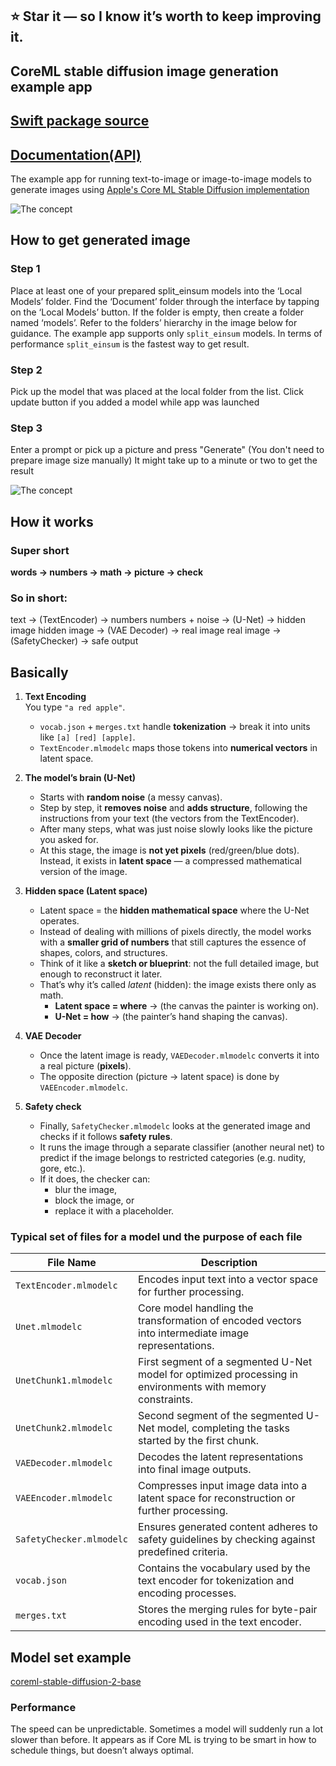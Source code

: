 ## ⭐ Star it — so I know it’s worth to keep improving it.

## CoreML stable diffusion image generation example app

## [Swift package source](https://github.com/swiftuiux/coreml-stable-diffusion-swift)
## [Documentation(API)](https://swiftpackageindex.com/swiftuiux/coreml-stable-diffusion-swift/main/documentation/coreml_stable_diffusion_swift)

The example app for running text-to-image or image-to-image models to generate images using [Apple's Core ML Stable Diffusion implementation](https://github.com/apple/ml-stable-diffusion)

![The concept](https://github.com/swiftuiux/coreml-stable-diffusion-swift-example/blob/main/img/img_08.gif)

 ## How to get generated image

### Step 1 
Place at least one of your prepared split_einsum models into the ‘Local Models’ folder. Find the ‘Document’ folder through the interface by tapping on the ‘Local Models’ button. If the folder is empty, then create a folder named ‘models’. Refer to the folders’ hierarchy in the image below for guidance.
The example app supports only ``split_einsum`` models. In terms of performance ``split_einsum`` is the fastest way to get result.
### Step 2
Pick up the model that was placed at the local folder from the list. Click update button if you added a model while app was launched
### Step 3 
Enter a prompt or pick up a picture and press "Generate" (You don't need to prepare image size manually) It might take up to a minute or two to get the result

![The concept](https://github.com/swiftuiux/coreml-stable-diffusion-swift-example/blob/main/img/img_03.png)

## How it works

### Super short
**words → numbers → math → picture → check**

### So in short:
text → (TextEncoder) → numbers
numbers + noise → (U-Net) → hidden image
hidden image → (VAE Decoder) → real image
real image → (SafetyChecker) → safe output

## Basically

1. **Text Encoding**  
   You type `"a red apple"`.  
   - `vocab.json` + `merges.txt` handle **tokenization** → break it into units like `[a] [red] [apple]`.  
   - `TextEncoder.mlmodelc` maps those tokens into **numerical vectors** in latent space.  

2. **The model’s brain (U-Net)**  
   - Starts with **random noise** (a messy canvas).  
   - Step by step, it **removes noise** and **adds structure**, following the instructions from your text (the vectors from the TextEncoder).  
   - After many steps, what was just noise slowly looks like the picture you asked for.  
   - At this stage, the image is **not yet pixels** (red/green/blue dots). Instead, it exists in **latent space** — a compressed mathematical version of the image.  

3. **Hidden space (Latent space)**  
   - Latent space = the **hidden mathematical space** where the U-Net operates.  
   - Instead of dealing with millions of pixels directly, the model works with a **smaller grid of numbers** that still captures the essence of shapes, colors, and structures.  
   - Think of it like a **sketch or blueprint**: not the full detailed image, but enough to reconstruct it later.  
   - That’s why it’s called *latent* (hidden): the image exists there only as math.  
     - **Latent space = where** → (the canvas the painter is working on).  
     - **U-Net = how** → (the painter’s hand shaping the canvas).  

4. **VAE Decoder**  
   - Once the latent image is ready, `VAEDecoder.mlmodelc` converts it into a real picture (**pixels**).  
   - The opposite direction (picture → latent space) is done by `VAEEncoder.mlmodelc`.  

5. **Safety check**  
   - Finally, `SafetyChecker.mlmodelc` looks at the generated image and checks if it follows **safety rules**.  
   - It runs the image through a separate classifier (another neural net) to predict if the image belongs to restricted categories (e.g. nudity, gore, etc.).  
   - If it does, the checker can:  
     - blur the image,  
     - block the image, or  
     - replace it with a placeholder.  


### Typical set of files for a model und the purpose of each file

| File Name                            | Description                                                      |
|--------------------------------------|------------------------------------------------------------------|
| `TextEncoder.mlmodelc`               | Encodes input text into a vector space for further processing.   |
| `Unet.mlmodelc`                      | Core model handling the transformation of encoded vectors into intermediate image representations. |
| `UnetChunk1.mlmodelc`                | First segment of a segmented U-Net model for optimized processing in environments with memory constraints. |
| `UnetChunk2.mlmodelc`                | Second segment of the segmented U-Net model, completing the tasks started by the first chunk. |
| `VAEDecoder.mlmodelc`                | Decodes the latent representations into final image outputs.     |
| `VAEEncoder.mlmodelc`                | Compresses input image data into a latent space for reconstruction or further processing. |
| `SafetyChecker.mlmodelc`             | Ensures generated content adheres to safety guidelines by checking against predefined criteria. |
| `vocab.json`                         | Contains the vocabulary used by the text encoder for tokenization and encoding processes. |
| `merges.txt`                         | Stores the merging rules for byte-pair encoding used in the text encoder. |


## Model set example
[coreml-stable-diffusion-2-base](https://huggingface.co/pcuenq/coreml-stable-diffusion-2-base/blob/main/coreml-stable-diffusion-2-base_split_einsum_compiled.zip )

### Performance

 The speed can be unpredictable. Sometimes a model will suddenly run a lot slower than before. It appears as if Core ML is trying to be smart in how to schedule things, but doesn’t always optimal.
